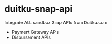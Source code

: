 # duitku-snap-api
Integrate ALL sandbox Snap APIs from Duitku.com
* Payment Gateway APIs
* Disbursement APIs
